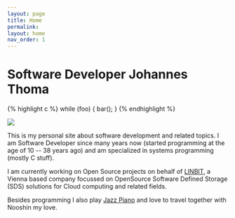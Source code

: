 ```yaml
---
layout: page
title: Home
permalink: 
layout: home
nav_order: 1
---
```

# [](#header-1)Software Developer Johannes Thoma

{% highlight c %}
while (foo) {
	bar();
}
{% endhighlight %}

![](../../assets/images/JohannesThomaPressefoto2021Klein.jpg)

This is my personal site about software development and related
topics. I am Software Developer since many years now (started
programming at the age of 10 -- 38 years ago) and am specialized
in systems programming (mostly C stuff).

I am currently working on Open Source projects on behalf of
[LINBIT](https://www.linbit.com), a Vienna based company
focussed on OpenSource Software Defined Storage (SDS)
solutions for Cloud computing and related fields.

Besides programming I also play [Jazz Piano](http://www.johannesthoma.com)
and love to travel together with Nooshin my love.

